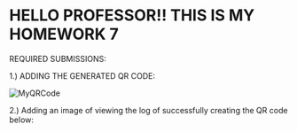 # HELLO PROFESSOR!! THIS IS MY HOMEWORK 7

REQUIRED SUBMISSIONS: <br>

1.) ADDING THE GENERATED QR CODE:

![MyQRCode](https://github.com/user-attachments/assets/e06b044e-5974-4e81-88a2-decfde6da78a)

2.) Adding an image of viewing the log of successfully creating the QR code below:

